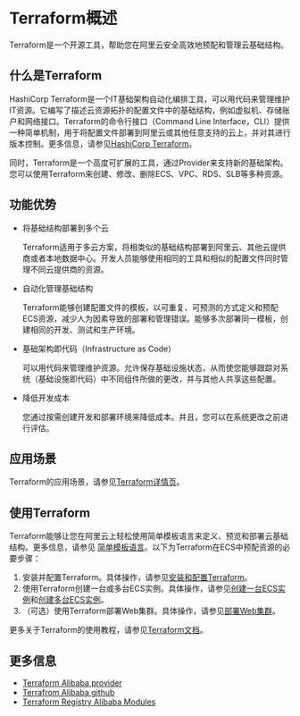 # Terraform概述

Terraform是一个开源工具，帮助您在阿里云安全高效地预配和管理云基础结构。

## 什么是Terraform

HashiCorp Terraform是一个IT基础架构自动化编排工具，可以用代码来管理维护IT资源。它编写了描述云资源拓扑的配置文件中的基础结构，例如虚拟机、存储账户和网络接口。Terraform的命令行接口（Command Line Interface，CLI）提供一种简单机制，用于将配置文件部署到阿里云或其他任意支持的云上，并对其进行版本控制。更多信息，请参见[HashiCorp Terraform](https://www.terraform.io/)。

同时，Terraform是一个高度可扩展的工具，通过Provider来支持新的基础架构。您可以使用Terraform来创建、修改、删除ECS、VPC、RDS、SLB等多种资源。

## 功能优势

-   将基础结构部署到多个云

    Terraform适用于多云方案，将相类似的基础结构部署到阿里云、其他云提供商或者本地数据中心。开发人员能够使用相同的工具和相似的配置文件同时管理不同云提供商的资源。

-   自动化管理基础结构

    Terraform能够创建配置文件的模板，以可重复、可预测的方式定义和预配ECS资源，减少人为因素导致的部署和管理错误。能够多次部署同一模板，创建相同的开发、测试和生产环境。

-   基础架构即代码（Infrastructure as Code）

    可以用代码来管理维护资源。允许保存基础设施状态，从而使您能够跟踪对系统（基础设施即代码）中不同组件所做的更改，并与其他人共享这些配置。

-   降低开发成本

    您通过按需创建开发和部署环境来降低成本。并且，您可以在系统更改之前进行评估。


## 应用场景

Terraform的应用场景，请参见[Terraform详情页](https://www.alibabacloud.com/solutions/devops/terraform)。

## 使用Terraform

Terraform能够让您在阿里云上轻松使用简单模板语言来定义、预览和部署云基础结构。更多信息，请参见 [简单模板语言](https://www.terraform.io/docs/configuration/syntax.html)。以下为Terraform在ECS中预配资源的必要步骤：

1.  安装并配置Terraform。具体操作，请参见[安装和配置Terraform](/intl.zh-CN/部署与弹性/Terraform/安装和配置Terraform.md)。
2.  使用Terraform创建一台或多台ECS实例。具体操作，请参见[创建一台ECS实例]()和[创建多台ECS实例]()。
3.  （可选）使用Terraform部署Web集群。具体操作，请参见[部署Web集群](/intl.zh-CN/部署与弹性/Terraform/部署Web集群.md)。

更多关于Terraform的使用教程，请参见[Terraform文档]()。

## 更多信息

-   [Terraform Alibaba provider](https://www.terraform.io/docs/providers/alicloud/index.html)
-   [Terrafrom Alibaba github](https://github.com/alibaba/terraform-provider)
-   [Terraform Registry Alibaba Modules](https://registry.terraform.io/browse?provider=alicloud)

